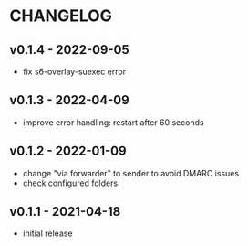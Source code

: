 # CHANGELOG

## v0.1.4 - 2022-09-05
  * fix s6-overlay-suexec error

## v0.1.3 - 2022-04-09
  * improve error handling: restart after 60 seconds

## v0.1.2 - 2022-01-09
  * change "via forwarder" to sender to avoid DMARC issues
  * check configured folders

## v0.1.1 - 2021-04-18
  * initial release